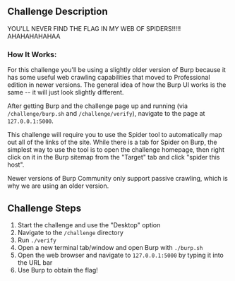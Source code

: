 ## Challenge Description
YOU'LL NEVER FIND THE FLAG IN MY WEB OF SPIDERS!!!!! AHAHAHAHAHAA

### How It Works:
For this challenge you'll be using a slightly older version of Burp because it has some useful web crawling capabilities that moved to Professional edition in newer versions. The general idea of how the Burp UI works is the same -- it will just look slightly different.

After getting Burp and the challenge page up and running (via `/challenge/burp.sh` and `/challenge/verify`), navigate to the page at `127.0.0.1:5000`.

This challenge will require you to use the Spider tool to automatically map out all of the links of the site. While there is a tab for Spider on Burp, the simplest way to use the tool is to open the challenge homepage, then right click on it in the Burp sitemap from the "Target" tab and click "spider this host". 

Newer versions of Burp Community only support passive crawling, which is why we are using an older version.

## Challenge Steps

1. Start the challenge and use the "Desktop" option
2. Navigate to the `/challenge` directory
3. Run `./verify`
4. Open a new terminal tab/window and open Burp with `./burp.sh`
5. Open the web browser and navigate to `127.0.0.1:5000` by typing it into the URL bar
6. Use Burp to obtain the flag!
